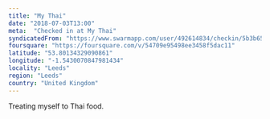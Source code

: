 ```yaml
---
title: "My Thai"
date: "2018-07-03T13:00"
meta:  "Checked in at My Thai"
syndicatedFrom: "https://www.swarmapp.com/user/492614834/checkin/5b3b655a6f0aa2002c40dc52"
foursquare: "https://foursquare.com/v/54709e95498ee3458f5dac11"
latitude: "53.80134329090861"
longitude: "-1.5430070847981434"
locality: "Leeds"
region: "Leeds"
country: "United Kingdom"
---
```

Treating myself to Thai food.
